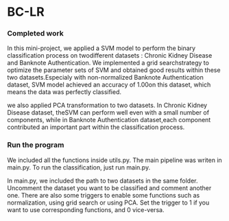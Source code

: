 # BC-LR

### Completed work
In this mini-project, we applied a SVM model to perform the binary classification process on twodifferent datasets : Chronic Kidney Disease and Banknote Authentication. We implemented a grid searchstrategy to optimize the parameter sets of SVM and obtained good results within these two datasets.Especialy with non-normalized Banknote Authentication dataset, SVM model achieved an accuracy of 1.00on this dataset, which means the data was perfectly classified.

we also applied PCA transformation to two datasets. In Chronic Kidney Disease dataset, theSVM can perform well even with a small number of components, while in Banknote Authentication dataset,each component contributed an important part within the classification process.

### Run the program
We included all the functions inside utils.py. The main pipeline was writen in main.py. To run the classification, just run main.py.

In main.py, we included the path to two datasets in the same folder. Uncomment the dataset you want to be classified and comment another one. There are also some triggers to enable some functions such as normalization, using grid search or using PCA. Set the trigger to 1 if you want to use corresponding functions, and 0 vice-versa.



